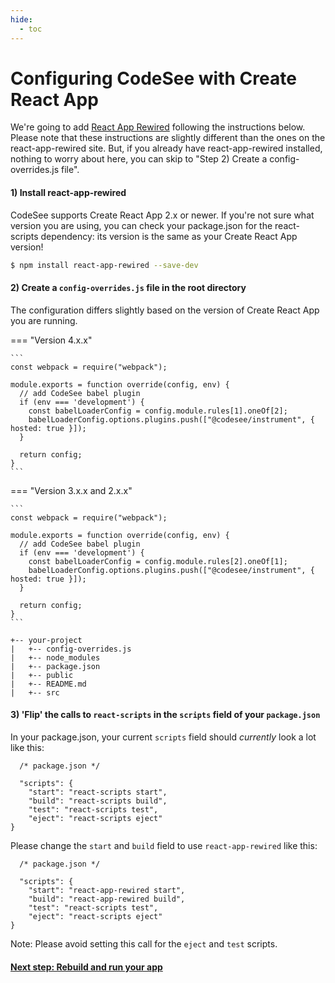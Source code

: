```yaml
---
hide:
  - toc
---
```

# Configuring CodeSee with Create React App

We're going to add [React App Rewired](https://github.com/timarney/react-app-rewired) following the instructions below. Please note that these instructions are slightly different than the ones on the react-app-rewired site. But, if you already have react-app-rewired installed, nothing to worry about here, you can skip to "Step 2) Create a config-overrides.js file".

#### 1) Install react-app-rewired

CodeSee supports Create React App 2.x or newer. If you're not sure what version you are using, you can check your package.json for the react-scripts dependency: its version is the same as your Create React App version!

```bash
$ npm install react-app-rewired --save-dev
```

#### 2) Create a `config-overrides.js` file in the root directory

The configuration differs slightly based on the version of Create React App you are running.

=== "Version 4.x.x"

    ```
    const webpack = require("webpack");

    module.exports = function override(config, env) {
      // add CodeSee babel plugin
      if (env === 'development') {
        const babelLoaderConfig = config.module.rules[1].oneOf[2];
        babelLoaderConfig.options.plugins.push(["@codesee/instrument", { hosted: true }]);
      }

      return config;
    }
    ```

=== "Version 3.x.x and 2.x.x"

    ```
    const webpack = require("webpack");

    module.exports = function override(config, env) {
      // add CodeSee babel plugin
      if (env === 'development') {
        const babelLoaderConfig = config.module.rules[2].oneOf[1];
        babelLoaderConfig.options.plugins.push(["@codesee/instrument", { hosted: true }]);
      }

      return config;
    }
    ```



```
+-- your-project
|   +-- config-overrides.js
|   +-- node_modules
|   +-- package.json
|   +-- public
|   +-- README.md
|   +-- src
```

#### 3) 'Flip' the calls to `react-scripts` in the `scripts` field of your `package.json`

In your package.json, your current `scripts` field should *currently* look a lot like this:

```
  /* package.json */

  "scripts": {
    "start": "react-scripts start",
    "build": "react-scripts build",
    "test": "react-scripts test",
    "eject": "react-scripts eject"
}
```

Please change the `start` and `build` field to use `react-app-rewired` like this:

```
  /* package.json */

  "scripts": {
    "start": "react-app-rewired start",
    "build": "react-app-rewired build",
    "test": "react-scripts test",
    "eject": "react-scripts eject"
}
```

Note: Please avoid setting this call for the `eject` and `test` scripts.

#### [Next step: Rebuild and run your app](../installation/#step-3-rebuild-and-run-your-app-locally)

&nbsp;  